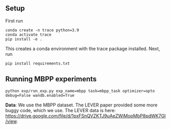## Setup

First run 

    conda create -n trace python=3.9
    conda activate trace
    pip install -e .

This creates a conda environment with the trace package installed. Next, run

    pip install requirements.txt

## Running MBPP experiments

    python exp/run_exp.py exp_name=mbpp task=mbpp_task optimizer=opto debug=False wandb.enabled=True

**Data**: We use the MBPP dataset. The LEVER paper provided some more buggy code, which we use. The LEVER data is here: https://drive.google.com/file/d/1pxFSnQVZKTJ9uAeZWiMopMbP8pdWK7GI/view.
